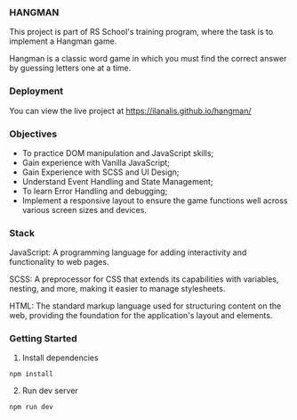 ### HANGMAN

This project is part of RS School's training program, where the task is to implement a Hangman game.

Hangman is a classic word game in which you must find the correct answer by guessing letters one at a time.

### Deployment

You can view the live project at https://ilanalis.github.io/hangman/

### Objectives

- To practice DOM manipulation and JavaScript skills;
- Gain experience with Vanilla JavaScript;
- Gain Experience with SCSS and UI Design;
- Understand Event Handling and State Management;
- To learn Error Handling and debugging;
- Implement a responsive layout to ensure the game functions well across various screen sizes and devices.

### Stack

JavaScript: A programming language for adding interactivity and functionality to web pages.

SCSS: A preprocessor for CSS that extends its capabilities with variables, nesting, and more, making it easier to manage stylesheets.

HTML: The standard markup language used for structuring content on the web, providing the foundation for the application's layout and elements.

### Getting Started

1. Install dependencies

```
npm install
```

2. Run dev server

```
npm run dev
```

